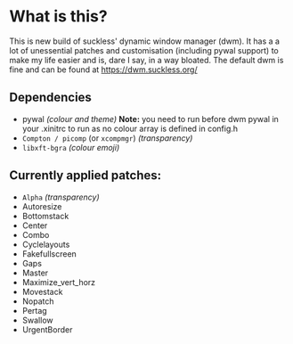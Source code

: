 # What is this?

This is new build of suckless' dynamic window manager (dwm). 
It has a a lot of unessential patches and customisation (including pywal support) to make my life easier and is, dare I say, in a way bloated.
The default dwm is fine and can be found at https://dwm.suckless.org/

## Dependencies

* pywal *(colour and theme)* **Note:** you need to run before dwm pywal in your .xinitrc to run as no colour array is defined in config.h
* `Compton / picomp` (or `xcompmgr`) *(transparency)*
* `libxft-bgra` *(colour emoji)*

## Currently applied patches:

* `Alpha` *(transparency)*
* Autoresize
* Bottomstack
* Center
* Combo
* Cyclelayouts
* Fakefullscreen
* Gaps
* Master
* Maximize_vert_horz
* Movestack
* Nopatch
* Pertag
* Swallow
* UrgentBorder
